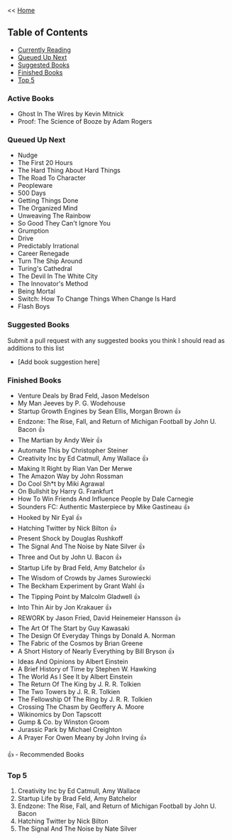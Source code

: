 << [Home](https://github.com/dubrie/public)

## Table of Contents

- [Currently Reading](#currently-reading)
- [Queued Up Next](#queued-up-next)
- [Suggested Books](#suggested-books)
- [Finished Books](#finished-books)
- [Top 5](#top-5)

### Active Books

- Ghost In The Wires by Kevin Mitnick
- Proof: The Science of Booze by Adam Rogers

### Queued Up Next

- Nudge 
- The First 20 Hours
- The Hard Thing About Hard Things
- The Road To Character
- Peopleware
- 500 Days
- Getting Things Done
- The Organized Mind
- Unweaving The Rainbow
- So Good They Can't Ignore You
- Grumption
- Drive
- Predictably Irrational
- Career Renegade
- Turn The Ship Around 
- Turing's Cathedral
- The Devil In The White City
- The Innovator's Method
- Being Mortal
- Switch: How To Change Things When Change Is Hard
- Flash Boys

### Suggested Books

Submit a pull request with any suggested books you think I should read as additions to this list
- [Add book suggestion here]

### Finished Books

- Venture Deals by Brad Feld, Jason Medelson
- My Man Jeeves by P. G. Wodehouse
- Startup Growth Engines by Sean Ellis, Morgan Brown :thumbsup:
- Endzone: The Rise, Fall, and Return of Michigan Football by John U. Bacon :thumbsup:
- The Martian by Andy Weir :thumbsup:
- Automate This by Christopher Steiner
- Creativity Inc by Ed Catmull, Amy Wallace :thumbsup:
- Making It Right by Rian Van Der Merwe
- The Amazon Way by John Rossman
- Do Cool Sh*t by Miki Agrawal
- On Bullshit by Harry G. Frankfurt
- How To Win Friends And Influence People by Dale Carnegie
- Sounders FC: Authentic Masterpiece by Mike Gastineau :thumbsup:
- Hooked by Nir Eyal :thumbsup:
- Hatching Twitter by Nick Bilton :thumbsup:
- Present Shock by Douglas Rushkoff
- The Signal And The Noise by Nate Silver :thumbsup:
- Three and Out by John U. Bacon :thumbsup:
- Startup Life by Brad Feld, Amy Batchelor :thumbsup:
- The Wisdom of Crowds by James Surowiecki
- The Beckham Experiment by Grant Wahl :thumbsup:
- The Tipping Point by Malcolm Gladwell :thumbsup:
- Into Thin Air by Jon Krakauer :thumbsup:
- REWORK by Jason Fried, David Heinemeier Hansson :thumbsup:
- The Art Of The Start by Guy Kawasaki
- The Design Of Everyday Things by Donald A. Norman
- The Fabric of the Cosmos by Brian Greene
- A Short History of Nearly Everything by Bill Bryson :thumbsup:
- Ideas And Opinions by Albert Einstein
- A Brief History of Time by Stephen W. Hawking
- The World As I See It by Albert Einstein
- The Return Of The King by J. R. R. Tolkien
- The Two Towers by J. R. R. Tolkien
- The Fellowship Of The Ring by J. R. R. Tolkien
- Crossing The Chasm by Geoffery A. Moore
- Wikinomics by Don Tapscott
- Gump & Co. by Winston Groom
- Jurassic Park by Michael Creighton
- A Prayer For Owen Meany by John Irving :thumbsup:

:thumbsup: - Recommended Books

### Top 5

1. Creativity Inc by Ed Catmull, Amy Wallace
2. Startup Life by Brad Feld, Amy Batchelor
3. Endzone: The Rise, Fall, and Return of Michigan Football by John U. Bacon
4. Hatching Twitter by Nick Bilton
5. The Signal And The Noise by Nate Silver
